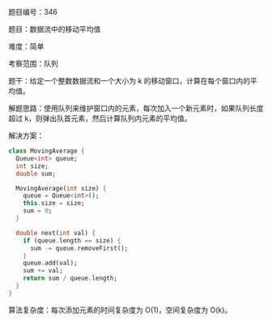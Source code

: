 题目编号：346

题目：数据流中的移动平均值

难度：简单

考察范围：队列

题干：给定一个整数数据流和一个大小为 k 的移动窗口，计算在每个窗口内的平均值。

解题思路：使用队列来维护窗口内的元素，每次加入一个新元素时，如果队列长度超过 k，则弹出队首元素，然后计算队列内元素的平均值。

解决方案：

```dart
class MovingAverage {
  Queue<int> queue;
  int size;
  double sum;

  MovingAverage(int size) {
    queue = Queue<int>();
    this.size = size;
    sum = 0;
  }

  double next(int val) {
    if (queue.length == size) {
      sum -= queue.removeFirst();
    }
    queue.add(val);
    sum += val;
    return sum / queue.length;
  }
}
```

算法复杂度：每次添加元素的时间复杂度为 O(1)，空间复杂度为 O(k)。